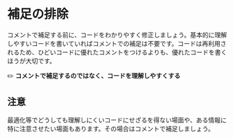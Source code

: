 # 補足の排除
コメントで補足する前に、コードをわかりやすく修正しましょう。基本的に理解しやすいコードを書いていればコメントでの補足は不要です。コードは再利用されるため、ひどいコードに優れたコメントをつけるよりも、優れたコードを書くほうが大切です。

:pencil2: **コメントで補足するのではなく、コードを理解しやすくする**

## 注意
最適化等でどうしても理解しにくいコードにせざるを得ない場面や、ある情報に特に注意させたい場面もあります。その場合はコメントで補足しましょう。
